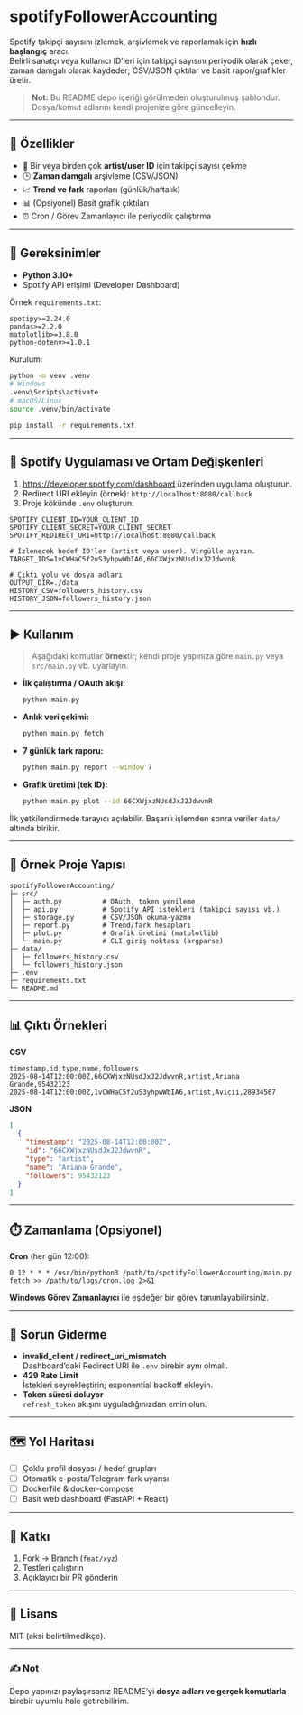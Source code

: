 # spotifyFollowerAccounting

Spotify takipçi sayısını izlemek, arşivlemek ve raporlamak için **hızlı başlangıç** aracı.  
Belirli sanatçı veya kullanıcı ID’leri için takipçi sayısını periyodik olarak çeker, zaman damgalı olarak kaydeder; CSV/JSON çıktılar ve basit rapor/grafikler üretir.

> **Not:** Bu README depo içeriği görülmeden oluşturulmuş şablondur. Dosya/komut adlarını kendi projenize göre güncelleyin.

---

## 🚀 Özellikler

- 🎯 Bir veya birden çok **artist/user ID** için takipçi sayısı çekme  
- 🕒 **Zaman damgalı** arşivleme (CSV/JSON)  
- 📈 **Trend ve fark** raporları (günlük/haftalık)  
- 📊 (Opsiyonel) Basit grafik çıktıları  
- ⏰ Cron / Görev Zamanlayıcı ile periyodik çalıştırma

---

## 🧰 Gereksinimler

- **Python 3.10+**
- Spotify API erişimi (Developer Dashboard)

Örnek `requirements.txt`:
```
spotipy>=2.24.0
pandas>=2.2.0
matplotlib>=3.8.0
python-dotenv>=1.0.1
```

Kurulum:
```bash
python -m venv .venv
# Windows
.venv\Scripts\activate
# macOS/Linux
source .venv/bin/activate

pip install -r requirements.txt
```

---

## 🔐 Spotify Uygulaması ve Ortam Değişkenleri

1. https://developer.spotify.com/dashboard üzerinden uygulama oluşturun.  
2. Redirect URI ekleyin (örnek): `http://localhost:8080/callback`  
3. Proje kökünde `.env` oluşturun:

```dotenv
SPOTIFY_CLIENT_ID=YOUR_CLIENT_ID
SPOTIFY_CLIENT_SECRET=YOUR_CLIENT_SECRET
SPOTIFY_REDIRECT_URI=http://localhost:8080/callback

# İzlenecek hedef ID'ler (artist veya user). Virgülle ayırın.
TARGET_IDS=1vCWHaC5f2uS3yhpwWbIA6,66CXWjxzNUsdJxJ2JdwvnR

# Çıktı yolu ve dosya adları
OUTPUT_DIR=./data
HISTORY_CSV=followers_history.csv
HISTORY_JSON=followers_history.json
```

---

## ▶️ Kullanım

> Aşağıdaki komutlar **örnek**tir; kendi proje yapınıza göre `main.py` veya `src/main.py` vb. uyarlayın.

- **İlk çalıştırma / OAuth akışı:**
  ```bash
  python main.py
  ```

- **Anlık veri çekimi:**
  ```bash
  python main.py fetch
  ```

- **7 günlük fark raporu:**
  ```bash
  python main.py report --window 7
  ```

- **Grafik üretimi (tek ID):**
  ```bash
  python main.py plot --id 66CXWjxzNUsdJxJ2JdwvnR
  ```

İlk yetkilendirmede tarayıcı açılabilir. Başarılı işlemden sonra veriler `data/` altında birikir.

---

## 📁 Örnek Proje Yapısı

```
spotifyFollowerAccounting/
├─ src/
│  ├─ auth.py          # OAuth, token yenileme
│  ├─ api.py           # Spotify API istekleri (takipçi sayısı vb.)
│  ├─ storage.py       # CSV/JSON okuma-yazma
│  ├─ report.py        # Trend/fark hesapları
│  ├─ plot.py          # Grafik üretimi (matplotlib)
│  └─ main.py          # CLI giriş noktası (argparse)
├─ data/
│  ├─ followers_history.csv
│  └─ followers_history.json
├─ .env
├─ requirements.txt
└─ README.md
```

---

## 📊 Çıktı Örnekleri

**CSV**
```csv
timestamp,id,type,name,followers
2025-08-14T12:00:00Z,66CXWjxzNUsdJxJ2JdwvnR,artist,Ariana Grande,95432123
2025-08-14T12:00:00Z,1vCWHaC5f2uS3yhpwWbIA6,artist,Avicii,28934567
```

**JSON**
```json
[
  {
    "timestamp": "2025-08-14T12:00:00Z",
    "id": "66CXWjxzNUsdJxJ2JdwvnR",
    "type": "artist",
    "name": "Ariana Grande",
    "followers": 95432123
  }
]
```

---

## ⏱️ Zamanlama (Opsiyonel)

**Cron** (her gün 12:00):
```cron
0 12 * * * /usr/bin/python3 /path/to/spotifyFollowerAccounting/main.py fetch >> /path/to/logs/cron.log 2>&1
```

**Windows Görev Zamanlayıcı** ile eşdeğer bir görev tanımlayabilirsiniz.

---

## 🧩 Sorun Giderme

- **invalid_client / redirect_uri_mismatch**  
  Dashboard’daki Redirect URI ile `.env` birebir aynı olmalı.
- **429 Rate Limit**  
  İstekleri seyrekleştirin; exponential backoff ekleyin.
- **Token süresi doluyor**  
  `refresh_token` akışını uyguladığınızdan emin olun.

---

## 🗺️ Yol Haritası

- [ ] Çoklu profil dosyası / hedef grupları  
- [ ] Otomatik e-posta/Telegram fark uyarısı  
- [ ] Dockerfile & docker-compose  
- [ ] Basit web dashboard (FastAPI + React)

---

## 🤝 Katkı

1. Fork → Branch (`feat/xyz`)  
2. Testleri çalıştırın  
3. Açıklayıcı bir PR gönderin

---

## 📝 Lisans

MIT (aksi belirtilmedikçe).

---

### ✍️ Not
Depo yapınızı paylaşırsanız README’yi **dosya adları ve gerçek komutlarla** birebir uyumlu hale getirebilirim.
